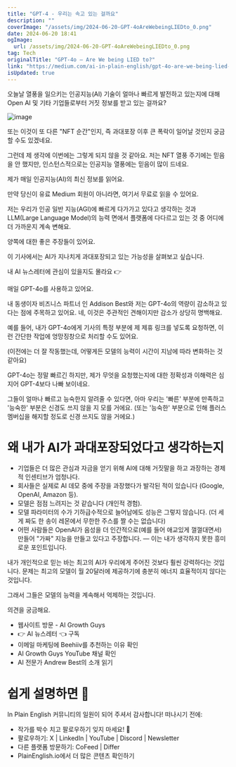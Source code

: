 ```yaml
---
title: "GPT-4 - 우리는 속고 있는 걸까요"
description: ""
coverImage: "/assets/img/2024-06-20-GPT-4oAreWebeingLIEDto_0.png"
date: 2024-06-20 18:41
ogImage: 
  url: /assets/img/2024-06-20-GPT-4oAreWebeingLIEDto_0.png
tag: Tech
originalTitle: "GPT-4o — Are We being LIED to?"
link: "https://medium.com/ai-in-plain-english/gpt-4o-are-we-being-lied-to-878a19867d9f"
isUpdated: true
---
```






오늘날 열풍을 일으키는 인공지능(AI) 기술이 얼마나 빠르게 발전하고 있는지에 대해 Open AI 및 기타 기업들로부터 거짓 정보를 받고 있는 걸까요?

![image](/assets/img/2024-06-20-GPT-4oAreWebeingLIEDto_0.png)

또는 이것이 또 다른 "NFT 순간"인지, 즉 과대포장 이후 큰 폭락이 일어날 것인지 궁금할 수도 있겠네요.

그런데 제 생각에 이번에는 그렇게 되지 않을 것 같아요. 저는 NFT 열풍 주기에는 믿음을 안 했지만, 인스턴스적으로는 인공지능 열풍에는 믿음이 많이 드네요.

<div class="content-ad"></div>

제가 매일 인공지능(AI)의 최신 정보를 읽어요.

만약 당신이 유료 Medium 회원이 아니라면, 여기서 무료로 읽을 수 있어요.

저는 우리가 인공 일반 지능(AGI)에 빠르게 다가가고 있다고 생각하는 것과 LLM(Large Language Model)의 능력 면에서 플랫폼에 다다르고 있는 것 중 어디에 더 가까운지 계속 변해요.

양쪽에 대한 좋은 주장들이 있어요.

<div class="content-ad"></div>

이 기사에서는 AI가 지나치게 과대포장되고 있는 가능성을 살펴보고 싶습니다.

내 AI 뉴스레터에 관심이 있을지도 몰라요 👉

매일 GPT-4o를 사용하고 있어요.

내 동생이자 비즈니스 파트너 인 Addison Best와 저는 GPT-4o의 역량이 감소하고 있다는 점에 주목하고 있어요. 네, 이것은 주관적인 견해이지만 감소가 상당히 명백해요.

<div class="content-ad"></div>

예를 들어, 내가 GPT-4o에게 기사의 특정 부분에 제 제휴 링크를 넣도록 요청하면, 이런 간단한 작업에 엉망징창으로 처리할 수도 있어요.

(이전에는 더 잘 작동했는데, 어떻게든 모델의 능력이 시간이 지남에 따라 변화하는 것 같아요)

GPT-4o는 정말 빠르긴 하지만, 제가 무엇을 요청했는지에 대한 정확성과 이해력은 심지어 GPT-4보다 나빠 보이네요.

그들이 얼마나 빠르고 능숙한지 알려줄 수 있다면, 아마 우리는 '빠른' 부분에 만족하고 '능숙한' 부분은 신경도 쓰지 않을 지 모를 거에요. (또는 '능숙한' 부분으로 인해 플러스 멤버십을 해지할 정도로 신경 쓰지도 않을 거에요.)

<div class="content-ad"></div>

# 왜 내가 AI가 과대포장되었다고 생각하는지

- 기업들은 더 많은 관심과 자금을 얻기 위해 AI에 대해 거짓말을 하고 과장하는 경제적 인센티브가 엄청나다.
- 회사들은 실제로 AI 데모 중에 주장을 과장했다가 발각된 적이 있습니다 (Google, OpenAI, Amazon 등).
- 모델은 점점 느려지는 것 같습니다 (개인적 경험).
- 모델 파라미터의 수가 기하급수적으로 늘어남에도 성능은 그렇지 않습니다. (더 세게 짜도 한 송이 레몬에서 무한한 주스를 짤 수는 없습니다)
- 어떤 사람들은 OpenAI가 음성을 더 인간적으로(예를 들어 애교있게 껄껄대면서) 만들어 "가짜" 지능을 만들고 있다고 주장합니다. — 이는 내가 생각하지 못한 흥미로운 포인트입니다.

내가 개인적으로 믿는 바는 최고의 AI가 우리에게 주어진 것보다 훨씬 강력하다는 것입니다. 문제는 최고의 모델이 월 20달러에 제공하기에 충분히 에너지 효율적이지 않다는 것입니다.

그래서 그들은 모델의 능력을 계속해서 억제하는 것입니다.

<div class="content-ad"></div>

의견을 궁금해요.

- 웹사이트 방문 - AI Growth Guys
- 👉 AI 뉴스레터 👈 구독
- 이메일 마케팅에 Beehiiv를 추천하는 이유 확인
- AI Growth Guys YouTube 채널 확인
- AI 전문가 Andrew Best의 소개 읽기

# 쉽게 설명하면 🚀

In Plain English 커뮤니티의 일원이 되어 주셔서 감사합니다! 떠나시기 전에:

<div class="content-ad"></div>

- 작가를 박수 치고 팔로우하기 잊지 마세요! 👏️️
- 팔로우하기: X | LinkedIn | YouTube | Discord | Newsletter
- 다른 플랫폼 방문하기: CoFeed | Differ
- PlainEnglish.io에서 더 많은 콘텐츠 확인하기